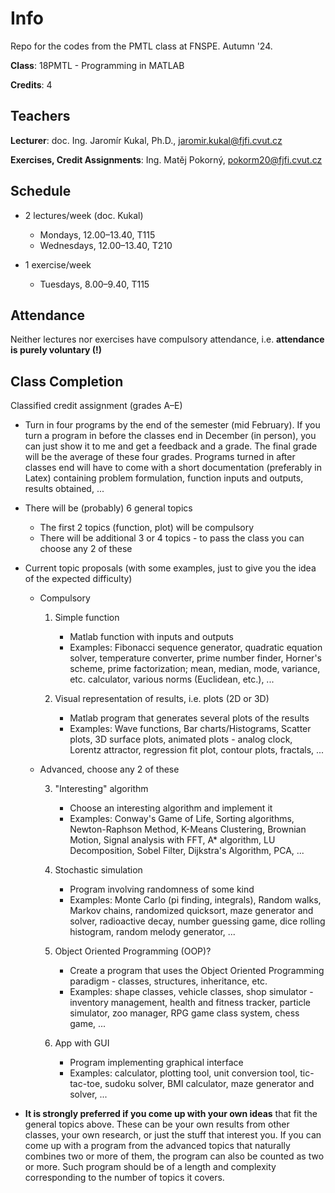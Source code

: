 # Info
Repo for the codes from the PMTL class at FNSPE. Autumn '24.

**Class**: 18PMTL - Programming in MATLAB

**Credits**: 4

## Teachers
**Lecturer**: doc. Ing. Jaromír Kukal, Ph.D., jaromir.kukal@fjfi.cvut.cz

**Exercises, Credit Assignments**: Ing. Matěj Pokorný, pokorm20@fjfi.cvut.cz

 
## Schedule 

- 2 lectures/week (doc. Kukal)
  - Mondays, 12.00–13.40, T115
  - Wednesdays, 12.00–13.40, T210
	  
- 1 exercise/week
  - Tuesdays, 8.00–9.40, T115

   
## Attendance

Neither lectures nor exercises have compulsory attendance, i.e. **attendance is purely voluntary (!)**


## Class Completion
Classified credit assignment (grades A–E)

- Turn in four programs by the end of the semester (mid February). If you turn a program in before the classes end in December (in person), you can just show it to me and get a feedback and a grade. The final grade will be the average of these four grades. Programs turned in after classes end will have to come with a short documentation (preferably in Latex) containing problem formulation, function inputs and outputs, results obtained, ...
  
- There will be (probably) 6 general topics
	- The first 2 topics (function, plot) will be compulsory
	- There will be additional 3 or 4 topics - to pass the class you can choose any 2 of these

- Current topic proposals (with some examples, just to give you the idea of the expected difficulty)
	- Compulsory
		1. Simple function
			- Matlab function with inputs and outputs
			- Examples: Fibonacci sequence generator, quadratic equation solver, temperature converter, prime number finder, Horner's scheme, prime factorization; mean, median, mode, variance, etc. calculator, various norms (Euclidean, etc.), ...
 
		2. Visual representation of results, i.e. plots (2D or 3D)
 			- Matlab program that generates several plots of the results
			- Examples: Wave functions, Bar charts/Histograms, Scatter plots, 3D surface plots, animated plots - analog clock, Lorentz attractor, regression fit plot, contour plots, fractals, ...
      
	- Advanced, choose any 2 of these
   
 		3. "Interesting" algorithm
			- Choose an interesting algorithm and implement it
			- Examples: Conway's Game of Life, Sorting algorithms, Newton-Raphson Method, K-Means Clustering, Brownian Motion, Signal analysis with FFT, A* algorithm, LU Decomposition, Sobel Filter, Dijkstra's Algorithm, PCA, ...
   
		4. Stochastic simulation
			- Program involving randomness of some kind
			- Examples: Monte Carlo (pi finding, integrals), Random walks, Markov chains, randomized quicksort, maze generator and solver, radioactive decay, number guessing game, dice rolling histogram, random melody generator, ...
     
		6. Object Oriented Programming (OOP)?
			- Create a program that uses the Object Oriented Programming paradigm - classes, structures, inheritance, etc.
			- Examples: shape classes, vehicle classes, shop simulator - inventory management, health and fitness tracker, particle simulator, zoo manager, RPG game class system, chess game, ...
     
 		8. App with GUI
			- Program implementing graphical interface
			- Examples: calculator, plotting tool, unit conversion tool, tic-tac-toe, sudoku solver, BMI calculator, maze generator and solver, ...

- **It is strongly preferred if you come up with your own ideas** that fit the general topics above. These can be your own results from other classes, your own research, or just the stuff that interest you. If you can come up with a program from the advanced topics that naturally combines two or more of them, the program can also be counted as two or more. Such program should be of a length and complexity corresponding to the number of topics it covers.


